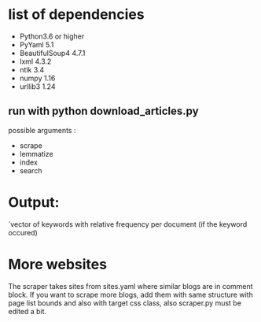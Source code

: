 # list of dependencies
- Python3.6 or higher
- PyYaml		5.1
- BeautifulSoup4	4.7.1
- lxml		4.3.2
- ntlk		3.4
- numpy		1.16
- urllib3		1.24

## run with python download_articles.py 
possible arguments :
 - scrape
 - lemmatize
 - index
 - search
 
 # Output:
 `vector of keywords with relative frequency per document (if the keyword occured)
 
 # More websites
  The scraper takes sites from sites.yaml where similar blogs are in comment block.
  If you want to scrape more blogs, add them with same structure with page list bounds and also with
  target css class, also scraper.py must be edited a bit.
